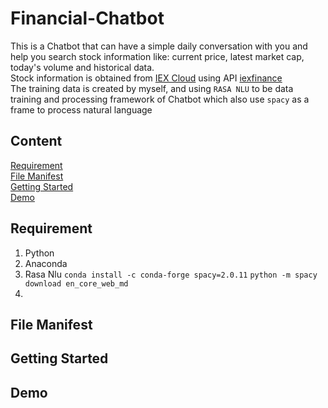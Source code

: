 # Financial-Chatbot
This is a Chatbot that can have a simple daily conversation with you and help you search stock information like: current price, latest market cap, today's volume and historical data.<br>
Stock information is obtained from [IEX Cloud](https://iexcloud.io/) using API [iexfinance](https://addisonlynch.github.io/iexfinance/devel/)<br>
The training data is created by myself, and using `RASA NLU` to be data training and processing framework of Chatbot which also use `spacy` as a frame to process natural language<br>
## Content
[Requirement](#1)<br>
[File Manifest](#2)<br>
[Getting Started](#3)<br>
[Demo](#4)<br>

## Requirement
1. Python<br>
2. Anaconda<br>
3. Rasa Nlu `conda install -c conda-forge spacy=2.0.11` `python -m spacy download en_core_web_md`<br>
4. <br>

<h2 id="2"> File Manifest</h2>

<h2 id="3"> Getting Started</h2>

<h2 id="4"> Demo</h2>

